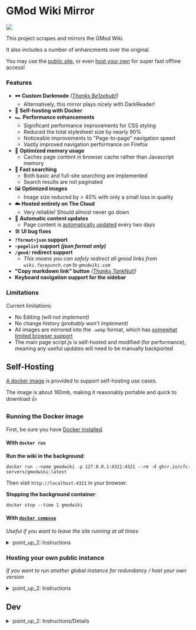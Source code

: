 # GMod Wiki Mirror
<p align="left">
    <a href="https://discord.gg/5JUqZjzmYJ" alt="Discord Invite"><img src="https://img.shields.io/discord/981394195812085770?label=Support&logo=discord&logoColor=white" /></a>
</p>
This project scrapes and mirrors the GMod Wiki.

It also includes a number of enhancments over the original.

You may use the [public site](https://gmodwiki.com), or even [host your own](https://github.com/CFC-Servers/gmodwiki?tab=readme-ov-file#self-hosting) for super fast offline access!

### Features
- :dark_sunglasses: **Custom Darkmode** _([Thanks Be1zebub!](https://github.com/Be1zebub/Small-GLua-Things/blob/master/dark_wiki.js))_
    - Alternatively, this mirror plays nicely with DarkReader!
- :ship: **Self-hosting with Docker**
- :racing_car: **Performance enhancements**
    - Significant performance improvements for CSS styling
    - Reduced the total stylesheet size by nearly 90%
    - Noticeable improvements to "Page-to-page" navigation speed
    - Vastly improved navigation performance on Firefox
- :brain: **Optimized memory usage**
    - Caches page content in browser cache rather than Javascript memory
- :mag_right: **Fast searching**
    - Both basic and full-site searching are implemented
    - Search results are not paginated
- :framed_picture: **Optimized images**
    - Image size reduced by > 40% with only a small loss in quality
- :cloud: **Hosted entirely on The Cloud**
    - Very reliable! Should almost never go down
- :robot: **Automatic content updates**
    - Page content is [automatically updated](https://github.com/CFC-Servers/gmodwiki/blob/main/.github/workflows/update.yml) every two days
- :hammer_and_wrench: **UI bug fixes**
- **`?format=json` support**
- **`~pagelist` support _(json format only)_**
- **`/gmod/` redirect support**
  - _This means you can safely redirect all gmod links from `wiki.facepunch.com` to `gmodwiki.com`_
- **"Copy markdown link" button** _([Thanks TankNut!](https://github.com/TankNut))_
- **Keyboard navigation support for the sidebar**

### Limitations
Current limitations:
- No Editing _(will not implement)_
- No change history _(probably won't implement)_
- All images are mirrored into the `.webp` format, which has [somewhat limited browser support](https://caniuse.com/webp)
- The main page script.js is self-hosted and modified (for performance), meaning any useful updates will need to be manually backported

## Self-Hosting
[A docker image](https://github.com/CFC-Servers/gmodwiki/pkgs/container/gmodwiki) is provided to support self-hosting use cases.

The image is about 160mb, making it reasonably portable and quick to download 👍

### Running the Docker image

First, be sure you have [Docker installed](https://docs.docker.com/compose/install/).

#### With `docker run`
**Run the wiki in the background**:
```
docker run --name gmodwiki -p 127.0.0.1:4321:4321 --rm -d ghcr.io/cfc-servers/gmodwiki:latest
```

Then visit `http://localhost:4321` in your browser.

**Stopping the background container**:
```
docker stop --time 1 gmodwiki
```

#### With [`docker compose`](https://docs.docker.com/compose/)
_Useful if you want to leave the site running at all times_

<details>
    <summary>:point_up_2: Instructions</summary>

<br>

Download the [`docker-compose.yml`](https://github.com/CFC-Servers/gmodwiki/blob/main/docker-compose.yml) file from this repository and put it somewhere on your machine.

Then, simply `docker compose up` _(or `docker-compose up` for older `docker` engines)_.

<br>

You can easily configure the Host and Port when using docker compose.

First, create a `.env` file in the same directory as the `docker-compose.yml`, in the format of:
```env
GMODWIKI_HOST=127.0.0.1
GMODWIKI_PORT=4321
```

Then you can change the Host or Port in that file, and then run `docker compose up` again.


If you want to expose the wiki instance to the world _(not recommended without a reverse proxy like Nginx, and especially not without Cloudflare)_:
- Set `GMODWIKI_HOST=0.0.0.0`
- Forward your chosen port _(`4321` by default)_ in your router/firewall
- Visit your public IP in your browser: `http://<your IP>:<your port>`
    
</details>


### Hosting your own public instance
_If you want to run another global instance for redundancy / host your own version_

<details>
    <summary>:point_up_2: Instructions</summary>

<br>

This mirror is made to run on Cloudflare. Deploying is really easy, simply clone the project and run:
    
```sh
npm i;
npm run build;
npm run pages:deploy;
```

Follow the auth/setup prompts from `wrangler`.

Then:
- Visit your Cloudflare dashboard
- Select "Workers and Pages" from the sidebar
- Click on your `gmodwiki` instance
- Verify that it deployed correctly and that you can visit the latest `.pages.dev` site listed on the page

If you have your own domain:
- Go to the "Custom Domains" tab and click "Set up a custom domain" to connect your own domain

### Now, set up the redirect rules:
Navigate to Cache Rules:

![image](https://github.com/CFC-Servers/gmodwiki/assets/7936439/fc89fe0f-57fd-4e34-ac0d-bd7b1ddddfca)

**`?format=json` redirect**

_⚠️ Be sure to replace `gmodwiki.com` with your domain!_

![image](https://github.com/CFC-Servers/gmodwiki/assets/7936439/3329e11f-eed0-487e-8901-906fee2f8039)

**`/gmod/` redirect**

_⚠️ This needs to be the second rule in the rules list!_

![image](https://github.com/CFC-Servers/gmodwiki/assets/7936439/b64b92a2-028d-498e-8040-a117fe2ee3b6)

Now, wait about 30 seconds, and then try:
- Visiting: `https://<YOUR DOMAIN>/Player_Animations?format=json` and verify that you're redirected to: `https://<YOUR DOMAIN>/content/Player_Animations.json`
- Visiting: `https://<YOUR DOMAIN>/gmod/Player_Animations` and verify that you're redirected to: `https://<YOUR DOMAIN>/Player_Animations`

### Then, you'll need to set up your caching rules:
![image](https://github.com/CFC-Servers/gmodwiki/assets/7936439/9854e77b-6f3d-4932-adaa-896bffcbbafa)

**Search Caching Rule** (needs to be first in the rule list):
![image](https://github.com/CFC-Servers/gmodwiki/assets/7936439/70f2d777-7e35-4a86-9429-4f5556cdfb5b)
![image](https://github.com/CFC-Servers/gmodwiki/assets/7936439/61b58cfb-205f-41a3-9634-84b654d20318)


**Primary Caching Rule:**
- Edge Cache: 3 days
- Brower Cache: 1 day

_⚠️ Be sure to replace `gmodwiki.com` with your domain!_

![image](https://github.com/CFC-Servers/gmodwiki/assets/7936439/0dd7cbac-d3e8-486c-9549-344b8f453f27)
![image](https://github.com/CFC-Servers/gmodwiki/assets/7936439/34b267ae-5036-45e1-91a1-b948702a89e2)
![image](https://github.com/CFC-Servers/gmodwiki/assets/7936439/e8133bac-c12a-4bbe-a7bf-fff30d1e2850)
</details>

## Dev

<details>
    <summary>:point_up_2: Instructions/Details</summary>

<br>

Development should be fairly simple:
```
npm i;
npm run build;
npm run astrobuild;
npm run preview;
```

### Some dev notes:
- The first `npm run build` will take awhile as it scrapes the main website
- Once built:
    - All downloaded page content will be cached into `./build/cache/`
    - All downloaded static content will be cached to `./public/`
    - You can remove either of these directories if you need to re-parse the remote content again
- By default, `npm run astrobuild` will build the site for **self hosting**, not **cloud hosting**. If you need to test the cloud environment, you can run `export BUILD_ENV=production` before running the build/preview commands
</details>
